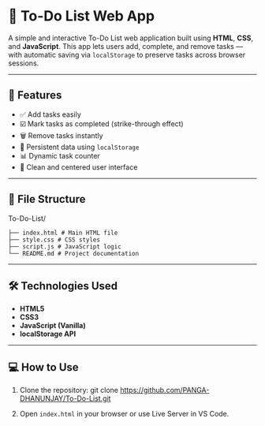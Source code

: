 # 📝 To-Do List Web App

A simple and interactive To-Do List web application built using **HTML**, **CSS**, and **JavaScript**. This app lets users add, complete, and remove tasks — with automatic saving via `localStorage` to preserve tasks across browser sessions.

---

## 🚀 Features

- ✅ Add tasks easily
- ☑️ Mark tasks as completed (strike-through effect)
- 🗑 Remove tasks instantly
- 💾 Persistent data using `localStorage`
- 📊 Dynamic task counter
- 🎨 Clean and centered user interface

---

## 📂 File Structure

To-Do-List/
```│
├── index.html # Main HTML file
├── style.css # CSS styles
├── script.js # JavaScript logic
└── README.md # Project documentation
```


---

## 🛠️ Technologies Used

- **HTML5**
- **CSS3**
- **JavaScript (Vanilla)**
- **localStorage API**

---

## 💻 How to Use

1. Clone the repository:
   git clone https://github.com/PANGA-DHANUNJAY/To-Do-List.git

2. Open `index.html` in your browser or use Live Server in VS Code.
